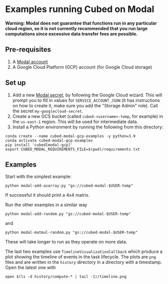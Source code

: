 # Examples running Cubed on Modal

**Warning: Modal does not guarantee that functions run in any particular cloud region, so it is not currently recommended that you run large computations since excessive data transfer fees are possible.**

## Pre-requisites

1. A [Modal account](https://modal.com/)
2. A Google Cloud Platform (GCP) account (for Google Cloud storage)

## Set up

1. Add a new [Modal secret](https://modal.com/secrets), by following the Google Cloud wizard. This will prompt you to fill in values for `SERVICE_ACCOUNT_JSON` (it has instructions on how to create it, make sure you add the "Storage Admin" role). Call the secret `my-googlecloud-secret`.
2. Create a new GCS bucket (called `cubed-<username>-temp`, for example) in the `us-east-1` region. This will be used for intermediate data.
3. Install a Python environment by running the following from this directory:

```shell
conda create --name cubed-modal-gcp-examples -y python=3.9
conda activate cubed-modal-gcp-examples
pip install 'cubed[modal-gcp]'
export CUBED_MODAL_REQUIREMENTS_FILE=$(pwd)/requirements.txt
```

## Examples

Start with the simplest example:

```shell
python modal-add-asarray.py "gs://cubed-modal-$USER-temp"
```

If successful it should print a 4x4 matrix.

Run the other examples in a similar way

```shell
python modal-add-random.py "gs://cubed-modal-$USER-temp"
```

and

```shell
python modal-matmul-random.py "gs://cubed-modal-$USER-temp"
```

These will take longer to run as they operate on more data.

The last two examples use `TimelineVisualizationCallback` which produce a plot showing the timeline of events in the task lifecycle.
The plots are `png` files and are written in the `history` directory in a directory with a timestamp. Open the latest one with

```shell
open $(ls -d history/compute-* | tail -1)/timeline.png
```
